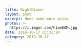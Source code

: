 ```yaml
---
title: NightDinner
layout: post
excerpt: Need some more pizza
photos: >-
  https://i.imgur.com/hioeEGM.jpg
date: 2019-10-17 23:31:14
category: 2019-10-17
---
```

